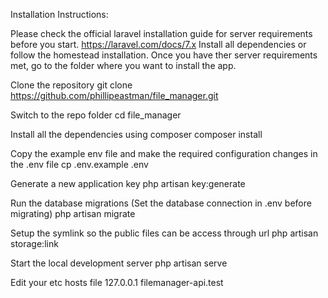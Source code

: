 Installation Instructions:

Please check the official laravel installation guide for server requirements before you start. https://laravel.com/docs/7.x
Install all dependencies or follow the homestead installation.
Once you have ther server requirements met, go to the folder where you want to install the app.

Clone the repository
git clone https://github.com/phillipeastman/file_manager.git

Switch to the repo folder
cd file_manager

Install all the dependencies using composer
composer install

Copy the example env file and make the required configuration changes in the .env file
cp .env.example .env

Generate a new application key
php artisan key:generate

Run the database migrations (Set the database connection in .env before migrating)
php artisan migrate

Setup the symlink so the public files can be access through url
php artisan storage:link

Start the local development server
php artisan serve

Edit your etc hosts file
127.0.0.1   filemanager-api.test